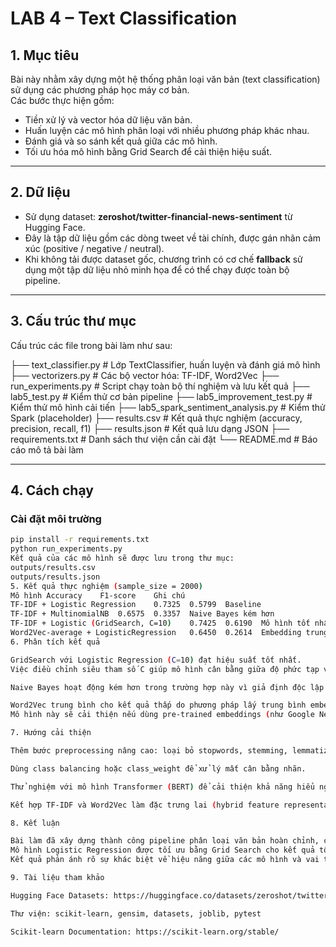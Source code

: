 # LAB 4 – Text Classification

## 1. Mục tiêu
Bài này nhằm xây dựng một hệ thống phân loại văn bản (text classification) sử dụng các phương pháp học máy cơ bản.  
Các bước thực hiện gồm:
- Tiền xử lý và vector hóa dữ liệu văn bản.
- Huấn luyện các mô hình phân loại với nhiều phương pháp khác nhau.
- Đánh giá và so sánh kết quả giữa các mô hình.
- Tối ưu hóa mô hình bằng Grid Search để cải thiện hiệu suất.

---

## 2. Dữ liệu
- Sử dụng dataset: **zeroshot/twitter-financial-news-sentiment** từ Hugging Face.  
- Đây là tập dữ liệu gồm các dòng tweet về tài chính, được gán nhãn cảm xúc (positive / negative / neutral).  
- Khi không tải được dataset gốc, chương trình có cơ chế **fallback** sử dụng một tập dữ liệu nhỏ minh họa để có thể chạy được toàn bộ pipeline.

---

## 3. Cấu trúc thư mục
Cấu trúc các file trong bài làm như sau:

├── text_classifier.py # Lớp TextClassifier, huấn luyện và đánh giá mô hình
├── vectorizers.py # Các bộ vector hóa: TF-IDF, Word2Vec
├── run_experiments.py # Script chạy toàn bộ thí nghiệm và lưu kết quả
├── lab5_test.py # Kiểm thử cơ bản pipeline
├── lab5_improvement_test.py # Kiểm thử mô hình cải tiến
├── lab5_spark_sentiment_analysis.py # Kiểm thử Spark (placeholder)
├── results.csv # Kết quả thực nghiệm (accuracy, precision, recall, f1)
├── results.json # Kết quả lưu dạng JSON
├── requirements.txt # Danh sách thư viện cần cài đặt
└── README.md # Báo cáo mô tả bài làm

---

## 4. Cách chạy
### Cài đặt môi trường
```bash
pip install -r requirements.txt
python run_experiments.py
Kết quả của các mô hình sẽ được lưu trong thư mục:
outputs/results.csv
outputs/results.json
5. Kết quả thực nghiệm (sample_size = 2000)
Mô hình	Accuracy	F1-score	Ghi chú
TF-IDF + Logistic Regression	0.7325	0.5799	Baseline
TF-IDF + MultinomialNB	0.6575	0.3357	Naive Bayes kém hơn
TF-IDF + Logistic (GridSearch, C=10)	0.7425	0.6190	Mô hình tốt nhất
Word2Vec-average + LogisticRegression	0.6450	0.2614	Embedding trung bình mất ngữ cảnh
6. Phân tích kết quả

GridSearch với Logistic Regression (C=10) đạt hiệu suất tốt nhất.
Việc điều chỉnh siêu tham số C giúp mô hình cân bằng giữa độ phức tạp và khả năng tổng quát, cải thiện đáng kể F1-score so với baseline.

Naive Bayes hoạt động kém hơn trong trường hợp này vì giả định độc lập giữa các đặc trưng không phù hợp với không gian TF-IDF.

Word2Vec trung bình cho kết quả thấp do phương pháp lấy trung bình embedding làm mất ngữ cảnh của từ trong câu.
Mô hình này sẽ cải thiện nếu dùng pre-trained embeddings (như Google News hoặc GloVe) hoặc mô hình ngữ cảnh như BERT.

7. Hướng cải thiện

Thêm bước preprocessing nâng cao: loại bỏ stopwords, stemming, lemmatization.

Dùng class balancing hoặc class_weight để xử lý mất cân bằng nhãn.

Thử nghiệm với mô hình Transformer (BERT) để cải thiện khả năng hiểu ngữ cảnh.

Kết hợp TF-IDF và Word2Vec làm đặc trưng lai (hybrid feature representation).

8. Kết luận

Bài làm đã xây dựng thành công pipeline phân loại văn bản hoàn chỉnh, có thể huấn luyện và đánh giá nhiều mô hình khác nhau.
Mô hình Logistic Regression được tối ưu bằng Grid Search cho kết quả tốt nhất với độ chính xác 74.25% và F1-score 0.619.
Kết quả phản ánh rõ sự khác biệt về hiệu năng giữa các mô hình và vai trò quan trọng của việc lựa chọn đặc trưng cùng tham số tối ưu.

9. Tài liệu tham khảo

Hugging Face Datasets: https://huggingface.co/datasets/zeroshot/twitter-financial-news-sentiment

Thư viện: scikit-learn, gensim, datasets, joblib, pytest

Scikit-learn Documentation: https://scikit-learn.org/stable/
